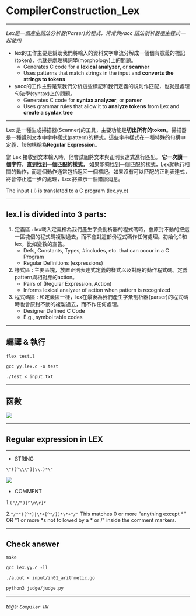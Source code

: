 # CompilerConstruction_Lex
---
*Lex是一個產生語法分析器(Parser)的程式，常常與yacc 語法剖析器產生程式一起使用*
 - lex的工作主要是幫助我們將輸入的資料文字串流分解成一個個有意義的標記(token)，也就是處理構詞學(morphology)上的問題。
   - Generates C code for a **lexical analyzer**, or **scanner**
   - Uses patterns that match strings in the input and **converts the strings to tokens**
 - yacc的工作主要是幫我們分析這些標記和我們定義的規則作匹配，也就是處理句法學(syntax)上的問題。
   - Generates C code for **syntax analyzer**, or **parser**
   - Uses grammar rules that allow it to **analyze tokens** from Lex and **create a syntax tree**

---
  Lex 是一種生成掃描器(Scanner)的工具，主要功能是**切出所有的token**。掃描器是一種識別文本中字串樣式(pattern)的程式，這些字串樣式在一種特殊的句構中定義，該句構稱為**Regular Expression**。

  當 Lex 接收到文本輸入時，他會試圖將文本與正則表達式進行匹配。 **它一次讀一個字符，直到找到一個匹配的樣式。**  如果能夠找到一個匹配的樣式，Lex就執行相關的動作，而這個動作通常包括返回一個標記。如果沒有可以匹配的正則表達式，將會停止進一步的處理，Lex 將顯示一個錯誤消息。
  
The input (.l) is translated to a C program (lex.yy.c)

---
## lex.l is divided into 3 parts:
1. 定義區 : lex載入定義檔為我們產生字彙剖析器的程式碼時，會原封不動的把這一區塊個的程式碼複製過去，而不會對這部份程式碼作任何處理。初始化C和lex，比如變數的宣告。
    - Defs, Constants, Types, #includes, etc. that can occur in a C Program
    - Regular Definitions (expressions)
2. 樣式區 : 主要區塊，放置正則表達式定義的樣式以及對應的動作程式碼。定義pattern與相對應的action。
    - Pairs of (Regular Expression, Action)
    - Informs lexical analyzer of action when pattern is recognized
3. 程式碼區 : 和定義區一樣，lex在最後為我們產生字彙剖析器(parser)的程式碼時也會原封不動的複製過去，而不作任何處理。
    - Designer Defined C Code
    - E.g., symbol table codes
---
## 編譯 & 執行
```c=
flex test.l
```
```c=
gcc yy.lex.c -o test
```
```c=
./test < input.txt
```
---
## 函數
![](https://i.imgur.com/lmHU5gQ.png)

---
## Regular expression in LEX
---
- STRING 

```\"([^\\\"]|\\.)*\"```

![](https://i.imgur.com/JR1Ec9g.png)

- COMMENT

1.```("//")[^\n\r]*```

2.```"/*"([^*]|\*+[^*/])*\*+"/"```
This matches 0 or more "anything except *" OR "1 or more *s not followed by a * or /" inside the comment markers.

---
## Check answer

```=
make
```
```=
gcc lex.yy.c -ll
```
```=
./a.out < input/in01_arithmetic.go
```
```=
python3 judge/judge.py
```
---
###### tags: `Compiler HW`
